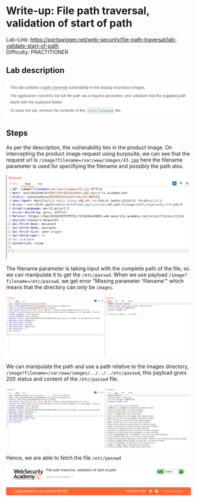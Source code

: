 # Write-up: File path traversal, validation of start of path

Lab-Link: <https://portswigger.net/web-security/file-path-traversal/lab-validate-start-of-path>  
Difficulty: PRACTITIONER  
  

## Lab description

![lab_description](img/1.png)

## Steps

As per the description, the vulnerability lies in the product image. On intercepting the product image request using burpsuite, we can see that the request url is `/image?filename=/var/www/images/43.jpg` here the filename parameter is used for specifiying the filename and possibly the path also.

![image_req](img/2.png)

The filename parameter is taking input with the complete path of the file, so we can manipulate it to get the `/etc/passwd`. When we use payload `/image?filename=/etc/passwd`, we get error "Missing parameter 'filename'" which means that the directory can only be `images`.

![alt text](img/4.png)

We can manipulate the path and use a path relative to the images directory, `/image?filename=/var/www/images/../../../etc/passwd`, this payload gives 200 status and content of the `/etc/passwd` file.

![path_traversal_vul](img/3.png)

Hence, we are able to fetch the file `/etc/passwd`

![success](img/5.png)
